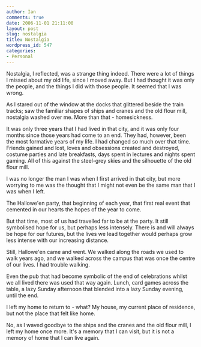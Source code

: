 ```yaml
---
author: Ian
comments: true
date: 2006-11-01 21:11:00
layout: post
slug: nostalgia
title: Nostalgia
wordpress_id: 547
categories:
- Personal
---
```


Nostalgia, I reflected, was a strange thing indeed. There were a lot of things I missed about my old life, since I moved away. But I had thought it was only the people, and the things I did with those people. It seemed that I was wrong.  

As I stared out of the window at the docks that glittered beside the train tracks; saw the familiar shapes of ships and cranes and the old flour mill, nostalgia washed over me. More than that - homesickness.  

It was only three years that I had lived in that city, and it was only four months since those years had come to an end. They had, however, been the most formative years of my life. I had changed so much over that time. Friends gained and lost, loves and obsessions created and destroyed, costume parties and late breakfasts, days spent in lectures and nights spent gaming. All of this against the steel-grey skies and the silhouette of the old flour mill.  

I was no longer the man I was when I first arrived in that city, but more worrying to me was the thought that I might not even be the same man that I was when I left.  

The Hallowe'en party, that beginning of each year, that first real event that cemented in our hearts the hopes of the year to come.  

But that time, most of us had travelled far to be at the party. It still symbolised hope for us, but perhaps less intensely. There is and will always be hope for our futures, but the lives we lead together would perhaps grow less intense with our increasing distance.  

Still, Hallowe'en came and went. We walked along the roads we used to walk years ago, and we walked across the campus that was once the centre of our lives. I had trouble walking.  

Even the pub that had become symbolic of the end of celebrations whilst we all lived there was used that way again. Lunch, card games across the table, a lazy Sunday afternoon that blended into a lazy Sunday evening, until the end.  

I left my home to return to - what? My house, my current place of residence, but not the place that felt like home.  

No, as I waved goodbye to the ships and the cranes and the old flour mill, I left my home once more. It's a memory that I can visit, but it is not a memory of home that I can live again.

